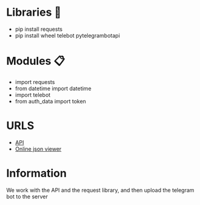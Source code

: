 # Libraries 📕
- pip install requests
- pip install wheel telebot pytelegrambotapi
# Modules 📋
- import requests
- from datetime import datetime
- import telebot
- from auth_data import token
# URLS
- [API](https://www.yobit.net/ru/api)
- [Online json viewer](https://jsonviewer.stack.hu/)
# Information
We work with the API and the request library, and then upload the telegram bot to the server